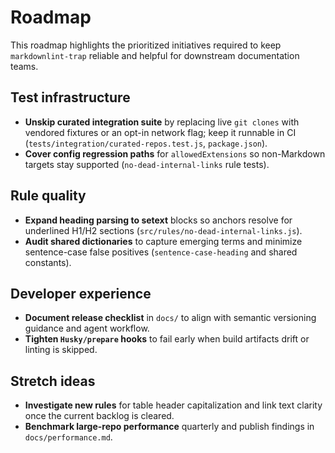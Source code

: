# Roadmap

This roadmap highlights the prioritized initiatives required to keep `markdownlint-trap` reliable and helpful for downstream documentation teams.

## Test infrastructure

- **Unskip curated integration suite** by replacing live `git clones` with vendored fixtures or an opt-in network flag; keep it runnable in CI (`tests/integration/curated-repos.test.js`, `package.json`).
- **Cover config regression paths** for `allowedExtensions` so non-Markdown targets stay supported (`no-dead-internal-links` rule tests).

## Rule quality

- **Expand heading parsing to setext** blocks so anchors resolve for underlined H1/H2 sections (`src/rules/no-dead-internal-links.js`).
- **Audit shared dictionaries** to capture emerging terms and minimize sentence-case false positives (`sentence-case-heading` and shared constants).

## Developer experience

- **Document release checklist** in `docs/` to align with semantic versioning guidance and agent workflow.
- **Tighten `Husky/prepare` hooks** to fail early when build artifacts drift or linting is skipped.

## Stretch ideas

- **Investigate new rules** for table header capitalization and link text clarity once the current backlog is cleared.
- **Benchmark large-repo performance** quarterly and publish findings in `docs/performance.md`.
